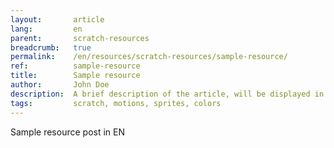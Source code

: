 ```yaml
---
layout:       article
lang:         en
parent:       scratch-resources
breadcrumb:   true
permalink:    /en/resources/scratch-resources/sample-resource/
ref:          sample-resource
title:        Sample resource
author:       John Doe
description:  A brief description of the article, will be displayed in the list.
tags:         scratch, motions, sprites, colors
---
```


Sample resource post in EN
